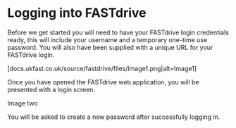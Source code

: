# Logging into FASTdrive

Before we get started you will need to have your FASTdrive login credentials ready, this will include your username and a temporary one-time use password.  You will also have been supplied with a unique URL for your FASTdrive login.

[docs.ukfast.co.uk/source/fastdrive/files/Image1.png|alt=Image1]

Once you have opened the FASTdrive web application, you will be presented with a login screen.

Image two

You will be asked to create a new password after successfully logging in.



